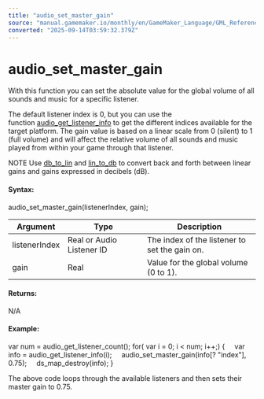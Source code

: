 ```yaml
---
title: "audio_set_master_gain"
source: "manual.gamemaker.io/monthly/en/GameMaker_Language/GML_Reference/Asset_Management/Audio/audio_set_master_gain.htm"
converted: "2025-09-14T03:59:32.379Z"
---
```


# audio\_set\_master\_gain

With this function you can set the absolute value for the global volume of all sounds and music for a specific listener.

The default listener index is 0, but you can use the function [audio\_get\_listener\_info](Audio_Listeners/audio_get_listener_info.md) to get the different indices available for the target platform. The gain value is based on a linear scale from 0 (silent) to 1 (full volume) and will affect the relative volume of all sounds and music played from within your game through that listener.

NOTE Use [db\_to\_lin](db_to_lin.md) and [lin\_to\_db](lin_to_db.md) to convert back and forth between linear gains and gains expressed in decibels (dB).

#### Syntax:

audio\_set\_master\_gain(listenerIndex, gain);

| Argument | Type | Description |
| --- | --- | --- |
| listenerIndex | Real or Audio Listener ID | The index of the listener to set the gain on. |
| gain | Real | Value for the global volume (0 to 1). |

#### Returns:

N/A

#### Example:

var num = audio\_get\_listener\_count();
for( var i = 0; i < num; i++;)
{
    var info = audio\_get\_listener\_info(i);
    audio\_set\_master\_gain(info\[? "index"\], 0.75);
    ds\_map\_destroy(info);
}

The above code loops through the available listeners and then sets their master gain to 0.75.